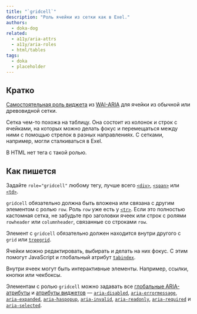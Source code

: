 ```yaml
---
title: "`gridcell`"
description: "Роль ячейки из сетки как в Exel."
authors:
  - doka-dog
related:
  - a11y/aria-attrs
  - a11y/aria-roles
  - html/tables
tags:
  - doka
  - placeholder
---
```


## Кратко

[Самостоятельная роль виджета](/a11y/aria-roles/#roli-vidzhetov) из [WAI-ARIA](/a11y/aria-intro/#specifikaciya) для ячейки из обычной или древовидной сетки.

Сетка чем-то похожа на таблицу. Она состоит из колонок и строк с ячейками, на которых можно делать фокус и перемещаться между ними с помощью стрелок в разных направлениях. С сетками, например, могли сталкиваться в Exel.

В HTML нет тега с такой ролью.

## Как пишется

Задайте `role="gridcell"` любому тегу, лучше всего [`<div>`](/html/div/), [`<span>`](/html/span/) или [`<td>`](/html/tables/#td).

`gridcell` обязательно должна быть вложена или связана с другим элементом с ролью `row`. Роль `row` уже есть у [`<tr>`](/html/tables/#tr). Если это полностью кастомная сетка, не забудьте про заголовки ячеек или строк с ролями `rowheader` или `columnheader`, связанные со строками `row`.

Элемент с `gridcell` обязательно должен находится внутри другого с `grid` или [`treegrid`](/a11y/role-treegrid/).

Ячейки можно редактировать, выбирать и делать на них фокус. С этим помогут JavaScript и глобальный атрибут [`tabindex`](/html/global-attrs/#tabindex).

Внутри ячеек могут быть интерактивные элементы. Например, ссылки, кнопки или чекбоксы.

Элементам с ролью `gridcell` можно задавать все [глобальные ARIA-атрибуты](/a11y/aria-attrs/#globalnye-atributy) и [атрибуты виджетов](/a11y/aria-attrs/#atributy-vidzhetov) — [`aria-disabled`](/a11y/aria-disabled/), [`aria-errormessage`](/a11y/aria-errormessage/), [`aria-expanded`](/a11y/aria-expanded/), [`aria-haspopup`](/a11y/aria-haspopup/), [`aria-invalid`](/a11y/aria-invalid/), [`aria-readonly`](/a11y/aria-readonly/), [`aria-required`](/a11y/aria-required/) и [`aria-selected`](/a11y/aria-selected/).
